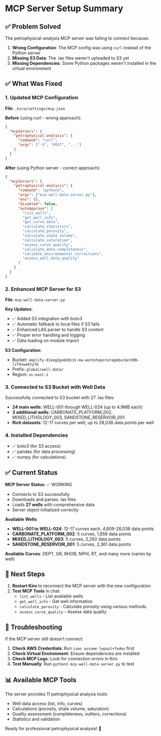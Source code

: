 # MCP Server Setup Summary

## ✅ Problem Solved

The petrophysical-analysis MCP server was failing to connect because:

1. **Wrong Configuration**: The MCP config was using `curl` instead of the Python server
2. **Missing S3 Data**: The .las files weren't uploaded to S3 yet
3. **Missing Dependencies**: Some Python packages weren't installed in the virtual environment

## ✅ What Was Fixed

### 1. Updated MCP Configuration
**File**: `.kiro/settings/mcp.json`

**Before** (using curl - wrong approach):
```json
{
  "mcpServers": {
    "petrophysical-analysis": {
      "command": "curl",
      "args": ["-X", "POST", "..."]
    }
  }
}
```

**After** (using Python server - correct approach):
```json
{
  "mcpServers": {
    "petrophysical-analysis": {
      "command": "python3",
      "args": ["mcp-well-data-server.py"],
      "env": {},
      "disabled": false,
      "autoApprove": [
        "list_wells",
        "get_well_info",
        "get_curve_data",
        "calculate_statistics",
        "calculate_porosity",
        "calculate_shale_volume",
        "calculate_saturation",
        "assess_curve_quality",
        "calculate_data_completeness",
        "validate_environmental_corrections",
        "assess_well_data_quality"
      ]
    }
  }
}
```

### 2. Enhanced MCP Server for S3
**File**: `mcp-well-data-server.py`

**Key Updates**:
- ✅ Added S3 integration with boto3
- ✅ Automatic fallback to local files if S3 fails
- ✅ Enhanced LAS parser to handle S3 content
- ✅ Proper error handling and logging
- ✅ Data loading on module import

**S3 Configuration**:
- Bucket: `amplify-d1eeg2gu6ddc3z-ma-workshopstoragebucketd9b-lzf4vwokty7m`
- Prefix: `global/well-data/`
- Region: `us-east-1`

### 3. Connected to S3 Bucket with Well Data
Successfully connected to S3 bucket with 27 .las files:
- **24 main wells**: WELL-001 through WELL-024 (up to 4.9MB each)
- **3 additional wells**: CARBONATE_PLATFORM_002, MIXED_LITHOLOGY_003, SANDSTONE_RESERVOIR_001
- **Rich datasets**: 12-17 curves per well, up to 28,038 data points per well

### 4. Installed Dependencies
- ✅ boto3 (for S3 access)
- ✅ pandas (for data processing)
- ✅ numpy (for calculations)

## ✅ Current Status

**MCP Server Status**: ✅ WORKING
- Connects to S3 successfully
- Downloads and parses .las files
- Loads **27 wells** with comprehensive data
- Server object initialized correctly

**Available Wells**:
- **WELL-001 to WELL-024**: 12-17 curves each, 4,609-28,038 data points
- **CARBONATE_PLATFORM_002**: 5 curves, 1,656 data points
- **MIXED_LITHOLOGY_003**: 5 curves, 2,292 data points  
- **SANDSTONE_RESERVOIR_001**: 5 curves, 2,361 data points

**Available Curves**: DEPT, GR, RHOB, NPHI, RT, and many more (varies by well)

## 🚀 Next Steps

1. **Restart Kiro** to reconnect the MCP server with the new configuration
2. **Test MCP Tools** in chat:
   - `list_wells` - List available wells
   - `get_well_info` - Get well information
   - `calculate_porosity` - Calculate porosity using various methods
   - `assess_curve_quality` - Assess data quality

## 🔧 Troubleshooting

If the MCP server still doesn't connect:

1. **Check AWS Credentials**: Run `isen assume lepaul+fedev` first
2. **Check Virtual Environment**: Ensure dependencies are installed
3. **Check MCP Logs**: Look for connection errors in Kiro
4. **Test Manually**: Run `python3 mcp-well-data-server.py` to test

## 📊 Available MCP Tools

The server provides 11 petrophysical analysis tools:
- Well data access (list, info, curves)
- Calculations (porosity, shale volume, saturation)
- Quality assessment (completeness, outliers, corrections)
- Statistics and validation

Ready for professional petrophysical analysis! 🎯